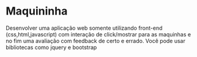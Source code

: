 # Maquininha
Desenvolver uma aplicação web somente utilizando front-end (css,html,javascript) com interação de click/mostrar para as maquinhas e no fim uma avaliação com feedback de certo e errado.   Você pode usar bibliotecas como jquery e bootstrap
